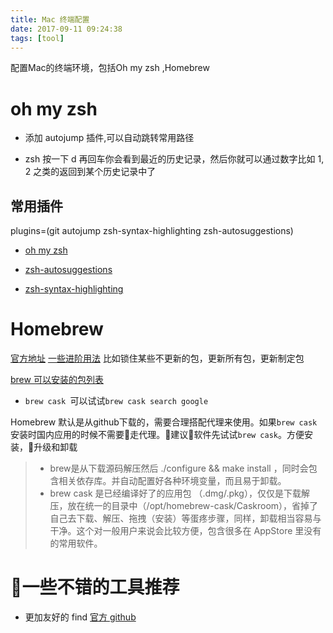 ```yaml
---
title: Mac 终端配置
date: 2017-09-11 09:24:38
tags: [tool]
---
```

配置Mac的终端环境，包括Oh my zsh ,Homebrew<!--more-->


# oh my zsh

- 添加 autojump 插件,可以自动跳转常用路径

- zsh 按一下 d 再回车你会看到最近的历史记录，然后你就可以通过数字比如 1, 2 之类的返回到某个历史记录中了


## 常用插件
plugins=(git autojump  zsh-syntax-highlighting  zsh-autosuggestions)


- [oh my zsh](https://ohmyz.sh/)

- [zsh-autosuggestions](https://github.com/zsh-users/zsh-autosuggestions)
- [zsh-syntax-highlighting](https://github.com/zsh-users/zsh-syntax-highlighting)


# Homebrew
[官方地址](https://brew.sh/)
[一些进阶用法](https://yalv.me/homebrew-jin-jie-yong-fa/)
比如锁住某些不更新的包，更新所有包，更新制定包

[brew 可以安装的包列表](https://formulae.brew.sh/formula/)
- `brew cask `可以试试`brew cask search google`

Homebrew 默认是从github下载的，需要合理搭配代理来使用。如果`brew cask `安装时国内应用的时候不需要走代理。建议软件先试试`brew cask`。方便安装，升级和卸载

>- brew是从下载源码解压然后 ./configure && make install ，同时会包含相关依存库。并自动配置好各种环境变量，而且易于卸载。 
>- brew cask 是已经编译好了的应用包 （.dmg/.pkg），仅仅是下载解压，放在统一的目录中（/opt/homebrew-cask/Caskroom），省掉了自己去下载、解压、拖拽（安装）等蛋疼步骤，同样，卸载相当容易与干净。这个对一般用户来说会比较方便，包含很多在 AppStore 里没有的常用软件。

# 一些不错的工具推荐
-  更加友好的 find
[官方 github](https://github.com/sharkdp/fd)
